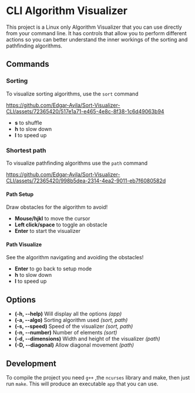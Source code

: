 # CLI Algorithm Visualizer

This project is a Linux only Algorithm Visualizer that you can use directly from your
command line. It has controls that allow you to perform different actions so you
can better understand the inner workings of the sorting and pathfinding algorithms.

## Commands
### Sorting
To visualize sorting algorithms, use the `sort` command

https://github.com/Edgar-Avila/Sort-Visualizer-CLI/assets/72365420/517e1a71-e465-4e8c-8f38-1c6d49063b94

- **s** to shuffle
- **h** to slow down
- **l** to speed up

### Shortest path
To visualize pathfinding algorithms use the `path` command

https://github.com/Edgar-Avila/Sort-Visualizer-CLI/assets/72365420/998b5dea-2314-4ea2-9011-eb7f6080582d

#### Path Setup 
Draw obstacles for the algorithm to avoid!
- **Mouse/hjkl** to move the cursor
- **Left click/space** to toggle an obstacle
- **Enter** to start the visualizer

#### Path Visualize
See the algorithm navigating and avoiding the obstacles!
- **Enter** to go back to setup mode
- **h** to slow down
- **l** to speed up

## Options
- **(-h, --help)** Will display all the options _(app)_
- **(-a, --algo)** Sorting algorithm used _(sort, path)_
- **(-s, --speed)** Speed of the visualizer _(sort, path)_
- **(-n, --number)** Number of elements _(sort)_
- **(-d, --dimensions)** Width and height of the visualizer _(path)_
- **(-D, --diagonal)** Allow diagonal movement _(path)_

## Development
To compile the project you need `g++` ,the `ncurses` library and make, then just run `make`. This will produce an executable `app` that you can use.
